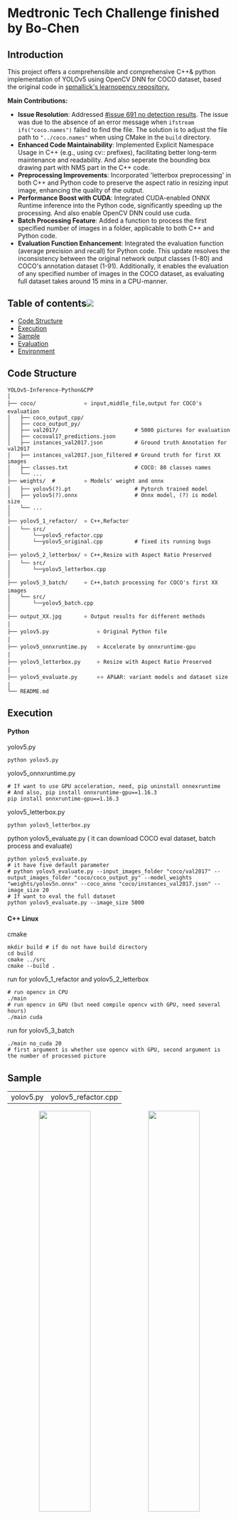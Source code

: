 # Medtronic Tech Challenge finished by Bo-Chen

## Introduction

This project offers a comprehensible and comprehensive C++& python implementation of YOLOv5 using OpenCV DNN for COCO dataset, based the original code in [spmallick's learnopencv repository.](https://github.com/spmallick/learnopencv/tree/master/Object-Detection-using-YOLOv5-and-OpenCV-DNN-in-CPP-and-Python)

**Main Contributions:**

- **Issue Resolution**: Addressed [#issue 691 no detection results](https://github.com/spmallick/learnopencv/issues/691). The issue was due to the absence of an error message when `ifstream ifs("coco.names")` failed to find the file. The solution is to adjust the file path to `"../coco.names"` when using CMake in the `build` directory.
- **Enhanced Code Maintainability**: Implemented Explicit Namespace Usage in C++ (e.g., using cv:: prefixes), facilitating better long-term maintenance and readability. And also seperate the bounding box drawing part with NMS part in the C++ code.
- **Preprocessing Improvements**: Incorporated 'letterbox preprocessing' in both C++ and Python code to preserve the aspect ratio in resizing input image, enhancing the quality of the output.
- **Performance Boost with CUDA**: Integrated CUDA-enabled ONNX Runtime inference into the Python code, significantly speeding up the processing. And also enable OpenCV DNN could use cuda.
- **Batch Processing Feature**: Added a function to process the first specified number of images in a folder, applicable to both C++ and Python code.
- **Evaluation Function Enhancement**: Integrated the evaluation function (average precision and recall) for Python code. This update resolves the inconsistency between the original network output classes (1-80) and COCO's annotation dataset (1-91). Additionally, it enables the evaluation of any specified number of images in the COCO dataset, as evaluating full dataset takes around 15 mins in a CPU-manner.





## Table of contents[![](https://raw.githubusercontent.com/aregtech/areg-sdk/master/docs/img/pin.svg)](#table-of-contents)

- [Code Structure](#code-structure)
- [Execution](#execution)
- [Sample](#sample)
- [Evaluation](#evaluation)
- [Environment](#environment)



## Code Structure

```
YOLOv5-Inference-Python&CPP 
│
├── coco/               ⭐ input,middle_file,output for COCO's evaluation
│   ├── coco_output_cpp/                
│   ├── coco_output_py/
│   ├── val2017/                        # 5000 pictures for evaluation
│   ├── cocoval17_predictions.json
│   ├── instances_val2017.json          # Ground truth Annotation for val2017
│   ├── instances_val2017.json_filtered # Ground truth for first XX images
│   ├── classes.txt						# COCO: 80 classes names
│   └── ...
├── weights/  #         ⭐ Models' weight and onnx           
│   ├── yolov5(?).pt 					# Pytorch trained model
│   ├── yolov5(?).onnx                  # Onnx model, (?) is model size 
│   └── ...
│
├── yolov5_1_refactor/  ⭐ C++,Refactor
│   └── src/
│   	└──yolov5_refactor.cpp          
│   	└──yolov5_original.cpp          # fixed its running bugs
│
├── yolov5_2_letterbox/ ⭐ C++,Resize with Aspect Ratio Preserved
│   └── src/
│   	└──yolov5_letterbox.cpp
│ 
├── yolov5_3_batch/     ⭐ C++,batch processing for COCO's first XX images
│   └── src/
│   	└──yolov5_batch.cpp
│
├── output_XX.jpg       ⭐ Output results for different methods
│
├── yolov5.py               ⭐ Original Python file
│
├── yolov5_onnxruntime.py   ⭐ Accelerate by onnxruntime-gpu 
│
├── yolov5_letterbox.py     ⭐ Resize with Aspect Ratio Preserved
│
├── yolov5_evaluate.py   	⭐⭐ AP&AR: variant models and dataset size
│
└── README.md

```



## Execution

#### Python

yolov5.py

```
python yolov5.py 
```

yolov5_onnxruntime.py
```
# If want to use GPU acceleration, need, pip uninstall onnexruntime
# And also, pip install onnxruntime-gpu==1.16.3
pip install onnxruntime-gpu==1.16.3
```

yolov5_letterbox.py

```
python yolov5_letterbox.py
```

python yolov5_evaluate.py ( it can download COCO eval dataset, batch process and evaluate)

```
python yolov5_evaluate.py
# it have five default parameter
# python yolov5_evaluate.py --input_images_folder "coco/val2017" --output_images_folder "coco/coco_output_py" --model_weights "weights/yolov5n.onnx" --coco_anno "coco/instances_val2017.json" --image_size 20
# If want to eval the full dataset 
python yolov5_evaluate.py --image_size 5000
```

#### C++ Linux

cmake

```
mkdir build # if do not have build directory
cd build
cmake ../src
cmake --build .
```

run for yolov5_1_refactor and yolov5_2_letterbox

```
# run opencv in CPU
./main
# run opencv in GPU (but need compile opencv with GPU, need several hours)
./main cuda
```

run for yolov5_3_batch

```
./main no_cuda 20
# first argument is whether use opencv with GPU, second argument is the number of processed picture
```

## Sample

<table align="center">
  <tr>
    <td align="center">yolov5.py</td>
    <td align="center">yolov5_refactor.cpp</td>
  </tr>
</table>
<!-- Second Row with Images --> <p align="center">
  <img src="./output_py.jpg" width="48%" />
  <img src="./output_cpp.jpg" width="48%" />
</p>

<table align="center">
  <tr>
    <td align="center">yolov5.py</td>
    <td align="center">yolov5_onnxruntime.py</td>
  </tr>
</table>
<!-- Second Row with Images --> <p align="center"><img src="./output_py.jpg" width="48%" /> <img src="./output_py_onnxruntime.jpg" width="48%" /> </p>
> Inference time: 107ms vs 17ms

<table align="center">
  <tr>
    <td align="center">yolov5.py</td>
    <td align="center">yolov5_letterbox.py</td>
  </tr>
</table>
<!-- Second Row with Images --> <p align="center"> <img src="./output_py.jpg" width="48%" /> <img src="./output_py_letterbox.jpg" width="48%" /> </p>
> Adding letterbox preprocessing could improve the detection result (more people are detetced)



## Evaluation

### Python and C++ implementation equivalence
Python command to process first 20 pictures (automatically download and unzip val2017/): `python yolov5_evaluate.py --image_size 20`  
C++ command to process first 20 pictures: `./main no_cuda 20`
<table align="center">
  <tr>
    <td align="center">./coco/coco_output_py</td>
    <td align="center">./coco/coco_output_cpp</td>
  </tr>
</table>

<div>
  <img src="./coco/coco_output_py/285.jpg" width="48%" /> 
  <img src="./coco/coco_output_cpp/000000000285.jpg" width="48%" />
</div>
<div>
  <img src="./coco/coco_output_py/724.jpg" width="48%" /> 
  <img src="./coco/coco_output_cpp/000000000724.jpg" width="48%" />
</div>
<div>
  <img src="./coco/coco_output_py/885.jpg" width="48%" /> 
  <img src="./coco/coco_output_cpp/000000000885.jpg" width="48%" />
</div>


### Average precision, average recall and time for different models
If we use n size model for full dataset (5000 images) with command `python yolov5_evaluate.py --model_weights "weights/yolov5m.onnx" --image_size 5000` 

![截屏2023-12-27 18.02.57](https://typora-bochen.oss-cn-hongkong.aliyuncs.com/Typora/%E6%88%AA%E5%B1%8F2023-12-27%2018.02.57.png)


> mAP is 0.35, MAR is 0.40, average inference time is 196ms, but full running time is 20 mins without cuda-enabled! Considering this, my code could filtered the ground truth file, and evaluate for small dataset (first xx).

`python yolov5_evaluate.py --model_weights "weights/yolov5n.onnx" --image_size 20`  ![截屏2023-12-27 17.05.41](https://typora-bochen.oss-cn-hongkong.aliyuncs.com/Typora/%E6%88%AA%E5%B1%8F2023-12-27%2017.05.41.png)
`python yolov5_evaluate.py --model_weights "weights/yolov5s.onnx" --image_size 20`  ![截屏2023-12-27 17.03.46](https://typora-bochen.oss-cn-hongkong.aliyuncs.com/Typora/%E6%88%AA%E5%B1%8F2023-12-27%2017.03.46.png)
`python yolov5_evaluate.py --model_weights "weights/yolov5m.onnx" --image_size 20`  

![截屏2023-12-27 17.04.12](https://typora-bochen.oss-cn-hongkong.aliyuncs.com/Typora/%E6%88%AA%E5%B1%8F2023-12-27%2017.04.12.png)



## Environment

## Method 1
#### Build local docker and compile opencv (1h), core steps are step 4 & step 5
>- Step1: download docker follow the guidance https://docs.docker.com/engine/install/ubuntu/ 
>
>```
>docker run hello-world  #test
>systemctl restart docker #restart
># if have to run docker with sudo, and daemon is at unix:///home/XXX rather than unix:///var/xxx, need rm -rf .docker/
>```
>
>- Step2: Add GPG key and Nvidia repository, follow the guidance https://docs.nvidia.com/datacenter/cloud-native/container-toolkit/latest/install-guide.html
>
>And install nvidia-container-toolkit
>
>```
>sudo apt-get update
>sudo apt-get install -y nvidia-container-toolkit
>```
>
>- Step3: Pull an image (nvcr.io/nvidia/pytorch:22.03-py3) to create container named env_pyt, from Nvidia website https://catalog.ngc.nvidia.com/containers. 
>
>```
>docker run --gpus all -it --name env_pyt -v $(pwd):/app nvcr.io/nvidia/pytorch:22.03-py3
>```
>
>- Step4: Install opencv 4.5.5 and opencv_contrib 4.5.5
>
>```
># prerequisities
>apt update && apt install -y cmake g++ wget unzip
># download and unpack sources
>wget -O opencv.zip https://github.com/opencv/opencv/archive/4.5.5.zip
>wget -O opencv_contrib.zip https://github.com/opencv/opencv_contrib/archive/4.5.5.zip
>unzip opencv.zip
>unzip opencv_contrib.zip
># configure
>mkdir -p build && cd build
>cmake -DOPENCV_EXTRA_MODULES_PATH=../opencv_contrib-4.5.5/modules ../opencv-4.5.5
>cmake --build .
>make install
>```
>
>- Step 5: install this repo, and some libraries for python.
>```
>git clone https://github.com/BCYounker/YOLOv5_inference_python_cpp.git
>apt install -y libgl1-mesa-glx
>pip install -r requirements.txt
>install opencv-python==4.5.5.64
>```

